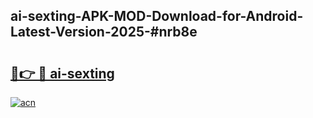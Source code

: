 ## ai-sexting-APK-MOD-Download-for-Android-Latest-Version-2025-#nrb8e

# <h2><a href="https://bedroomkl.my?title=ai-sexting&ref=20M">🔗👉 🔴 ai-sexting</a></h2>

[![acn](https://github.com/user-attachments/assets/0f9c940e-d8b0-45ae-aac7-cd30a18b3e1c)](https://bedroomkl.my?title=ai-sexting&ref=20M)

